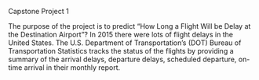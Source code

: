 Capstone Project 1

The purpose of the project is to predict “How Long a Flight Will be Delay at the Destination Airport”? In 2015 there were lots of flight delays in the United States. The U.S. Department of Transportation’s (DOT) Bureau of Transportation Statistics tracks the status of the flights by providing a summary of the arrival delays, departure delays, scheduled departure, on-time arrival in their monthly report.
